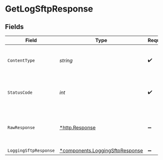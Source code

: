 # GetLogSftpResponse


## Fields

| Field                                                                             | Type                                                                              | Required                                                                          | Description                                                                       |
| --------------------------------------------------------------------------------- | --------------------------------------------------------------------------------- | --------------------------------------------------------------------------------- | --------------------------------------------------------------------------------- |
| `ContentType`                                                                     | *string*                                                                          | :heavy_check_mark:                                                                | HTTP response content type for this operation                                     |
| `StatusCode`                                                                      | *int*                                                                             | :heavy_check_mark:                                                                | HTTP response status code for this operation                                      |
| `RawResponse`                                                                     | [*http.Response](https://pkg.go.dev/net/http#Response)                            | :heavy_minus_sign:                                                                | Raw HTTP response; suitable for custom response parsing                           |
| `LoggingSftpResponse`                                                             | [*components.LoggingSftpResponse](../../models/components/loggingsftpresponse.md) | :heavy_minus_sign:                                                                | OK                                                                                |